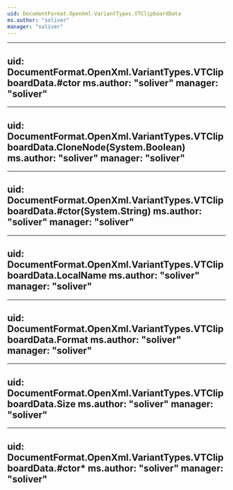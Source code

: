 ```yaml
---
uid: DocumentFormat.OpenXml.VariantTypes.VTClipboardData
ms.author: "soliver"
manager: "soliver"
---
```


---
uid: DocumentFormat.OpenXml.VariantTypes.VTClipboardData.#ctor
ms.author: "soliver"
manager: "soliver"
---

---
uid: DocumentFormat.OpenXml.VariantTypes.VTClipboardData.CloneNode(System.Boolean)
ms.author: "soliver"
manager: "soliver"
---

---
uid: DocumentFormat.OpenXml.VariantTypes.VTClipboardData.#ctor(System.String)
ms.author: "soliver"
manager: "soliver"
---

---
uid: DocumentFormat.OpenXml.VariantTypes.VTClipboardData.LocalName
ms.author: "soliver"
manager: "soliver"
---

---
uid: DocumentFormat.OpenXml.VariantTypes.VTClipboardData.Format
ms.author: "soliver"
manager: "soliver"
---

---
uid: DocumentFormat.OpenXml.VariantTypes.VTClipboardData.Size
ms.author: "soliver"
manager: "soliver"
---

---
uid: DocumentFormat.OpenXml.VariantTypes.VTClipboardData.#ctor*
ms.author: "soliver"
manager: "soliver"
---
